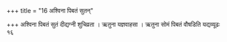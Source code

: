 +++
title = "16 अश्विना पिबतं सुतन्"

+++
अश्विना पिबतं सुतं दीद्यग्नी शुचिव्रता । ऋतुना यज्ञवाहसा । ऋतुना सोमं पिबतं वौषडिति यद्यव्यूढः १६